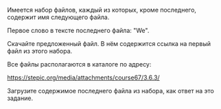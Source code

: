 Имеется набор файлов, каждый из которых, кроме последнего, содержит имя следующего файла.

Первое слово в тексте последнего файла: "We".

Скачайте предложенный файл. В нём содержится ссылка на первый файл из этого набора.

Все файлы располагаются в каталоге по адресу:

https://stepic.org/media/attachments/course67/3.6.3/

Загрузите содержимое последнего файла из набора, как ответ на это задание.
